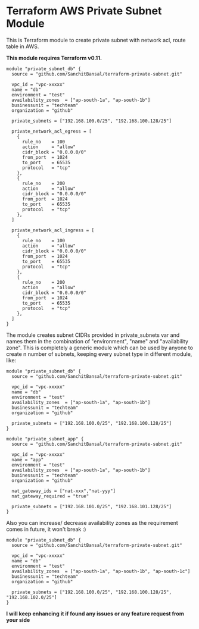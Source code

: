 # Terraform AWS Private Subnet Module

This is Terraform module to create private subnet with network acl, route table in AWS.

**This module requires Terraform v0.11.**

```hcl
module "private_subnet_db" {
  source = "github.com/SanchitBansal/terraform-private-subnet.git"

  vpc_id = "vpc-xxxxx"
  name = "db"
  environment = "test"
  availability_zones  = ["ap-south-1a", "ap-south-1b"]
  businessunit = "techteam"
  organization = "github"

  private_subnets = ["192.168.100.0/25", "192.168.100.128/25"]

  private_network_acl_egress = [
    {
      rule_no    = 100
      action     = "allow"
      cidr_block = "0.0.0.0/0"
      from_port  = 1024
      to_port    = 65535
      protocol   = "tcp"
    },
    {
      rule_no    = 200
      action     = "allow"
      cidr_block = "0.0.0.0/0"
      from_port  = 1024
      to_port    = 65535
      protocol   = "tcp"
    },
  ]

  private_network_acl_ingress = [
    {
      rule_no    = 100
      action     = "allow"
      cidr_block = "0.0.0.0/0"
      from_port  = 1024
      to_port    = 65535
      protocol   = "tcp"
    },
    {
      rule_no    = 200
      action     = "allow"
      cidr_block = "0.0.0.0/0"
      from_port  = 1024
      to_port    = 65535
      protocol   = "tcp"
    },
  ]
}
```

The module creates subnet CIDRs provided in private_subnets var and names them in the combination of "environment", "name" and "availability zone". This is completely a generic module which can be used by anyone to create n number of subnets, keeping every subnet type in different module, like:

```hcl
module "private_subnet_db" {
  source = "github.com/SanchitBansal/terraform-private-subnet.git"
  
  vpc_id = "vpc-xxxxx"
  name = "db"
  environment = "test"
  availability_zones  = ["ap-south-1a", "ap-south-1b"]
  businessunit = "techteam"
  organization = "github"

  private_subnets = ["192.168.100.0/25", "192.168.100.128/25"]
}

module "private_subnet_app" {
  source = "github.com/SanchitBansal/terraform-private-subnet.git"
  
  vpc_id = "vpc-xxxxx"
  name = "app"
  environment = "test"
  availability_zones  = ["ap-south-1a", "ap-south-1b"]
  businessunit = "techteam"
  organization = "github"

  nat_gateway_ids = ["nat-xxx","nat-yyy"]
  nat_gateway_required = "true"

  private_subnets = ["192.168.101.0/25", "192.168.101.128/25"]
}
```

Also you can increase/ decrease availability zones as the requirement comes in future, it won't break :)

```hcl
module "private_subnet_db" {
  source = "github.com/SanchitBansal/terraform-private-subnet.git"
  
  vpc_id = "vpc-xxxxx"
  name = "db"
  environment = "test"
  availability_zones  = ["ap-south-1a", "ap-south-1b", "ap-south-1c"]
  businessunit = "techteam"
  organization = "github"

  private_subnets = ["192.168.100.0/25", "192.168.100.128/25", "192.168.102.0/25"]	
}
```

**I will keep enhancing it if found any issues or any feature request from your side**
